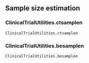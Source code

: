 ## Sample size estimation

### ClinicalTrialUtilities.ctsamplen
```@docs
ClinicalTrialUtilities.ctsamplen
```

### ClinicalTrialUtilities.besamplen
```@docs
ClinicalTrialUtilities.besamplen
```
